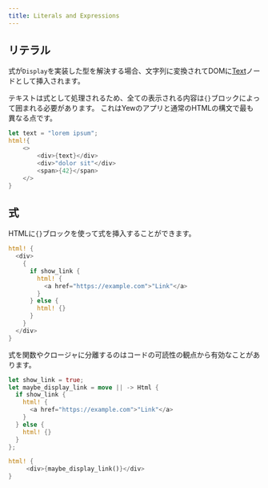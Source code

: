 ```yaml
---
title: Literals and Expressions
---
```

## リテラル

式が`Display`を実装した型を解決する場合、文字列に変換されてDOMに[Text](https://developer.mozilla.org/en-US/docs/Web/API/Text)ノードとして挿入されます。

テキストは式として処理されるため、全ての表示される内容は`{}`ブロックによって囲まれる必要があります。
これはYewのアプリと通常のHTMLの構文で最も異なる点です。

```rust
let text = "lorem ipsum";
html!{
    <>
        <div>{text}</div>
        <div>"dolor sit"</div>
        <span>{42}</span>
    </>
}
```

## 式

HTMLに`{}`ブロックを使って式を挿入することができます。

```rust
html! {
  <div>
    {
      if show_link {
        html! {
          <a href="https://example.com">"Link"</a>
        }
      } else {
        html! {}
      }
    }
  </div>
}
```

式を関数やクロージャに分離するのはコードの可読性の観点から有効なことがあります。

```rust
let show_link = true;
let maybe_display_link = move || -> Html {
  if show_link {
    html! {
      <a href="https://example.com">"Link"</a>
    }
  } else {
    html! {}
  }
};

html! {
     <div>{maybe_display_link()}</div>
}
```
